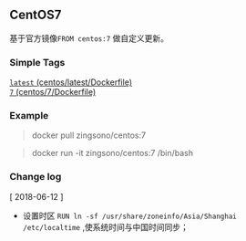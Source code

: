 ## CentOS7

基于官方镜像`FROM centos:7` 做自定义更新。 


### Simple Tags

[`latest` (centos/latest/Dockerfile)](https://github.com/zingsono/Docker/tree/master/zingsono/centos/latest/Dockerfile)   
[`7` (centos/7/Dockerfile)](https://github.com/zingsono/Docker/tree/master/zingsono/centos/7/Dockerfile)

### Example

> docker pull zingsono/centos:7

> docker run -it zingsono/centos:7 /bin/bash

### Change log

[ 2018-06-12 ]  
- 设置时区 `RUN ln -sf /usr/share/zoneinfo/Asia/Shanghai /etc/localtime` ,使系统时间与中国时间同步；